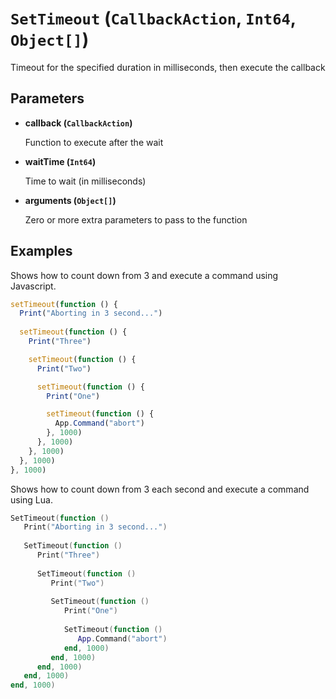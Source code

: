 # `SetTimeout` (`CallbackAction`, `Int64`, `Object[]`)


Timeout for the specified duration in milliseconds, then execute the callback


## Parameters

* **callback (`CallbackAction`)** 

	Function to execute after the wait

* **waitTime (`Int64`)** 

	Time to wait (in milliseconds)

* **arguments (`Object[]`)** 

	Zero or more extra parameters to pass to the function


## Examples

Shows how to count down from 3 and execute a command using Javascript.

```js
setTimeout(function () {
  Print("Aborting in 3 second...")
   
  setTimeout(function () {
    Print("Three")

    setTimeout(function () {
      Print("Two")

      setTimeout(function () {
        Print("One")

        setTimeout(function () {
          App.Command("abort")
        }, 1000)
      }, 1000)
    }, 1000)
  }, 1000)
}, 1000)
```

Shows how to count down from 3 each second and execute a command using Lua.

```lua
SetTimeout(function ()
   Print("Aborting in 3 second...")
            
   SetTimeout(function ()
      Print("Three")
            
      SetTimeout(function ()
         Print("Two")
            
         SetTimeout(function ()
            Print("One")
            
            SetTimeout(function ()
               App.Command("abort")
            end, 1000)
         end, 1000)
      end, 1000)
   end, 1000)
end, 1000)
```